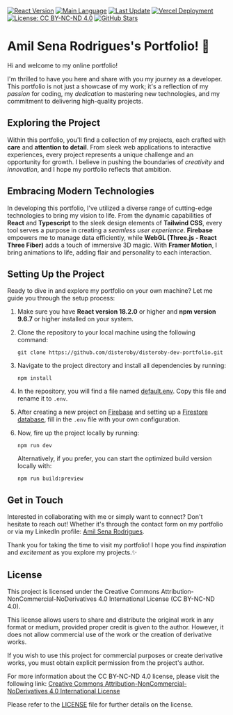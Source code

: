 [![React Version](https://img.shields.io/badge/React-v18.2.43-blue.svg?logo=React&label=React&logoColor=white)](https://reactjs.org/)
[![Main Language](https://img.shields.io/github/languages/top/disteroby/disteroby-dev-portfolio?logo=Typescript&label=TypeScript&logoColor=white)](https://github.com/disteroby/disteroby-dev-portfolio)
[![Last Update](https://img.shields.io/github/last-commit/disteroby/disteroby-dev-portfolio?label=Last%20Update&logo=GitHub&logoColor=white)](https://github.com/disteroby/disteroby-dev-portfolio/commits/main)
[![Vercel Deployment](https://img.shields.io/github/deployments/disteroby/disteroby-dev-portfolio/production?label=Vercel%20Deploy&logo=Vercel)](https://disteroby-dev-portfolio.vercel.app)
[![License: CC BY-NC-ND 4.0](https://img.shields.io/badge/License-CC%20BY--NC--ND%204.0-lightgrey.svg?logo=Creative%20Commons&logoColor=white)](https://creativecommons.org/licenses/by-nc-nd/4.0/)
[![GitHub Stars](https://img.shields.io/github/stars/disteroby/disteroby-dev-portfolio?style=social)](https://github.com/disteroby/disteroby-dev-portfolio)


# Amil Sena Rodrigues's Portfolio! 🚀

Hi and welcome to my online portfolio!

I'm thrilled to have you here and share with you my journey as a developer. This portfolio is not just a showcase of my work; it's a reflection of my *passion* for coding, my *dedication* to mastering new technologies, and my commitment to delivering high-quality projects.


## Exploring the Project

Within this portfolio, you'll find a collection of my projects, each crafted with **care** and **attention to detail**. From sleek web applications to interactive experiences, every project represents a unique challenge and an opportunity for growth. I believe in pushing the boundaries of *creativity* and *innovation*, and I hope my portfolio reflects that ambition.


## Embracing Modern Technologies

In developing this portfolio, I've utilized a diverse range of cutting-edge technologies to bring my vision to life. From the dynamic capabilities of **React** and **Typescript** to the sleek design elements of **Tailwind CSS**, every tool serves a purpose in creating a *seamless user experience*. **Firebase** empowers me to manage data efficiently, while **WebGL (Three.js - React Three Fiber)** adds a touch of immersive 3D magic. With **Framer Motion**, I bring animations to life, adding flair and personality to each interaction.


## Setting Up the Project

Ready to dive in and explore my portfolio on your own machine? Let me guide you through the setup process:

1. Make sure you have **React version 18.2.0** or higher and **npm version 9.6.7** or higher installed on your system.

2. Clone the repository to your local machine using the following command:
   ```shell
   git clone https://github.com/disteroby/disteroby-dev-portfolio.git
   ```

3. Navigate to the project directory and install all dependencies by running:
   ```shell
   npm install
   ```

4. In the repository, you will find a file named [default.env](default.env). Copy this file and rename it to `.env`.

5. After creating a new project on [Firebase](https://firebase.google.com/) and setting up a [Firestore database](https://firebase.google.com/docs/firestore), fill in the `.env` file with your own configuration.

6. Now, fire up the project locally by running:
   ```shell
   npm run dev
   ```

   Alternatively, if you prefer, you can start the optimized build version locally with:
   ```shell
   npm run build:preview
   ```


## Get in Touch

Interested in collaborating with me or simply want to connect? Don't hesitate to reach out! Whether it's through the contact form on my portfolio or via my LinkedIn profile: [Amil Sena Rodrigues](https://www.linkedin.com/in/disteroby1999/).

Thank you for taking the time to visit my portfolio! I hope you find *inspiration* and *excitement* as you explore my projects.✨


## License

This project is licensed under the Creative Commons Attribution-NonCommercial-NoDerivatives 4.0 International License (CC BY-NC-ND 4.0).

This license allows users to share and distribute the original work in any format or medium, provided proper credit is given to the author. However, it does not allow commercial use of the work or the creation of derivative works.

If you wish to use this project for commercial purposes or create derivative works, you must obtain explicit permission from the project's author.

For more information about the CC BY-NC-ND 4.0 license, please visit the following link: [Creative Commons Attribution-NonCommercial-NoDerivatives 4.0 International License](https://creativecommons.org/licenses/by-nc-nd/4.0/)

Please refer to the [LICENSE](LICENSE.md) file for further details on the license.
